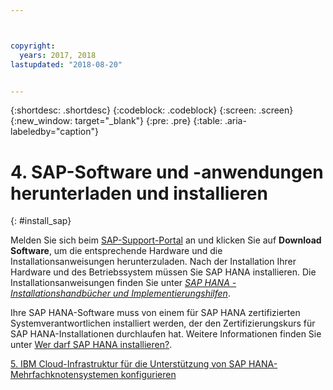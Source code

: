 ```yaml
---



copyright:
  years: 2017, 2018
lastupdated: "2018-08-20"


---
```


{:shortdesc: .shortdesc}
{:codeblock: .codeblock}
{:screen: .screen}
{:new_window: target="_blank"}
{:pre: .pre}
{:table: .aria-labeledby="caption"}

# 4. SAP-Software und -anwendungen herunterladen und installieren
{: #install_sap}

Melden Sie sich beim [SAP-Support-Portal](https://support.sap.com/en/index.html) an und klicken Sie auf **Download Software**, um die entsprechende Hardware und die Installationsanweisungen herunterzuladen. Nach der Installation Ihrer Hardware und des Betriebssystem müssen Sie SAP HANA installieren. Die Installationsanweisungen finden Sie unter [*SAP HANA - Installationshandbücher und Implementierungshilfen*](https://www.sap.com/products/hana/implementation/resources.html).

Ihre SAP HANA-Software muss von einem für SAP HANA zertifizierten Systemverantwortlichen installiert werden, der den Zertifizierungskurs für SAP HANA-Installationen durchlaufen hat. Weitere Informationen finden Sie unter [Wer darf SAP HANA installieren?](http://www.saphanacentral.com/p/who-can-install-sap-hana.html).

 [5. IBM Cloud-Infrastruktur für die Unterstützung von SAP HANA-Mehrfachknotensystemen konfigurieren](/docs/infrastructure/sap-hana/hana-multi-node.html)
